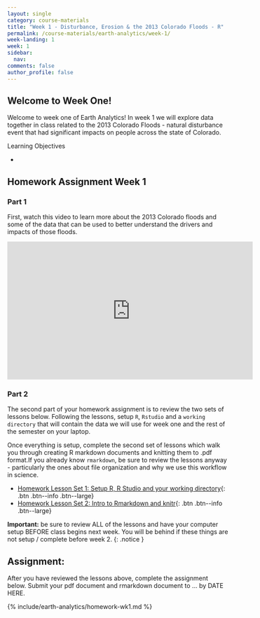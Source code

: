 ```yaml
---
layout: single
category: course-materials
title: "Week 1 - Disturbance, Erosion & the 2013 Colorado Floods - R"
permalink: /course-materials/earth-analytics/week-1/
week-landing: 1
week: 1
sidebar:
  nav:
comments: false
author_profile: false
---
```



<div class="notice--info" markdown="1">

## <i class="fa fa-ship" aria-hidden="true"></i> Welcome to Week One!

Welcome to week one of Earth Analytics! In week 1 we will explore data together
in class related to the 2013 Colorado Floods -  natural disturbance event that
had significant impacts on people across the state of Colorado.

Learning Objectives

*

</div>

## <i class="fa fa-pencil"></i> Homework Assignment Week 1


### Part 1
First, watch this video to learn more about the 2013 Colorado floods and some
of the data that can be used to better understand the drivers and impacts of those
floods.

<iframe width="560" height="315" src="https://www.youtube.com/embed/bUcWERTM-OA?rel=0&loop=1" frameborder="0" allowfullscreen></iframe>

### Part 2
The second part of your homework assignment is to review the two sets of lessons below. Following the lessons, setup `R`, `Rstudio` and a
`working directory` that will contain the data we will use for week one and the
rest of the semester on your laptop.

Once everything is setup, complete the second set of lessons which walk you
through creating R markdown documents and knitting them to .pdf format.If you already know `rmarkdown`, be sure to review the lessons anyway - particularly
the ones about file organization and why we use this workflow in science.

* [Homework Lesson Set 1: Setup R, R Studio and your working directory](/course-materials/earth-analytics/week-1/setup-r-rstudio/){: .btn .btn--info .btn--large}
* [Homework Lesson Set 2: Intro to Rmarkdown and knitr](/course-materials/earth-analytics/week-1/intro-rmarkdown-knitr/){: .btn .btn--info .btn--large}

<i class="fa fa-star" aria-hidden="true"></i> **Important:** be sure to review
ALL of the lessons and have your computer setup BEFORE class begins next week.
You will be behind if these things are not setup / complete before week 2.
{: .notice }

## Assignment:

After you have reviewed the lessons above, complete the assignment below.
Submit your pdf document and rmarkdown document to ... by DATE HERE.

{% include/earth-analytics/homework-wk1.md %}

